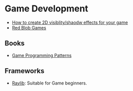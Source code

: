 Game Development
================

 - [How to create 2D visiblity/shaodw effects for your game][shadow-effects]
 - [Red Blob Games][redblob]

[shadow-effects]:	http://ncase.me/sight-and-light/
[redblob]:		http://www.redblobgames.com/


Books
-----

 - [Game Programming Patterns](http://gameprogrammingpatterns.com/)


Frameworks
----------

 - [Raylib](http://www.raylib.com):
   Suitable for Game beginners.
